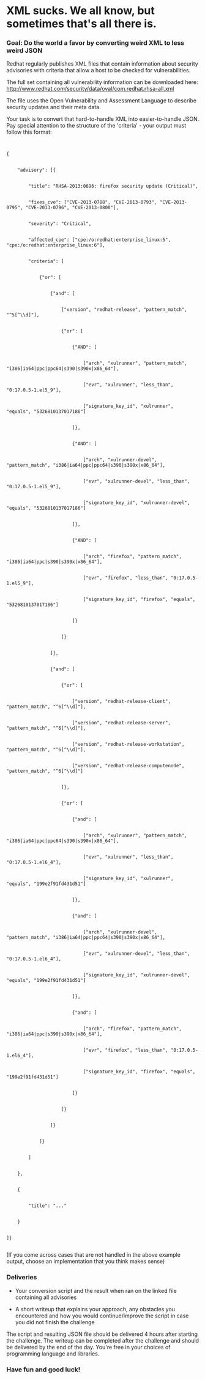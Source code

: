 # XML sucks. We all know, but sometimes that's all there is.





### Goal: Do the world a favor by converting weird XML to less weird JSON





Redhat regularly publishes XML files that contain information about security advisories with criteria that allow a host to be checked for vulnerabilities.  


The full set containing all vulnerability information can be downloaded here: http://www.redhat.com/security/data/oval/com.redhat.rhsa-all.xml  


The file uses the Open Vulnerability and Assessment Language to describe security updates and their meta data.  


Your task is to convert that hard-to-handle XML into easier-to-handle JSON. Pay special attention to the structure of the 'criteria' - your output must follow this format:





```


{


	"advisory": [{


		"title": "RHSA-2013:0696: firefox security update (Critical)",


		"fixes_cve": ["CVE-2013-0788", "CVE-2013-0793", "CVE-2013-0795", "CVE-2013-0796", "CVE-2013-0800"],


		"severity": "Critical",


		"affected_cpe": ["cpe:/o:redhat:enterprise_linux:5", "cpe:/o:redhat:enterprise_linux:6"],


		"criteria": [


			{"or": [


				{"and": [


					["version", "redhat-release", "pattern_match", "^5[^\\d]"],


					{"or": [


						{"AND": [


							["arch", "xulrunner", "pattern_match", "i386|ia64|ppc|ppc64|s390|s390x|x86_64"],


							["evr", "xulrunner", "less_than", "0:17.0.5-1.el5_9"],


							["signature_key_id", "xulrunner", "equals", "5326810137017186"]


						]},


						{"AND": [


							["arch", "xulrunner-devel", "pattern_match", "i386|ia64|ppc|ppc64|s390|s390x|x86_64"],


							["evr", "xulrunner-devel", "less_than", "0:17.0.5-1.el5_9"],


							["signature_key_id", "xulrunner-devel", "equals", "5326810137017186"]


						]},


						{"AND": [


							["arch", "firefox", "pattern_match", "i386|ia64|ppc|s390|s390x|x86_64"],


							["evr", "firefox", "less_than", "0:17.0.5-1.el5_9"],


							["signature_key_id", "firefox", "equals", "5326810137017186"]


						]}


					]}


				]},


				{"and": [


					{"or": [


						["version", "redhat-release-client", "pattern_match", "^6[^\\d]"],


						["version", "redhat-release-server", "pattern_match", "^6[^\\d]"],


						["version", "redhat-release-workstation", "pattern_match", "^6[^\\d]"],


						["version", "redhat-release-computenode", "pattern_match", "^6[^\\d]"]


					]},


					{"or": [


						{"and": [


							["arch", "xulrunner", "pattern_match", "i386|ia64|ppc|ppc64|s390|s390x|x86_64"],


							["evr", "xulrunner", "less_than", "0:17.0.5-1.el6_4"],


							["signature_key_id", "xulrunner", "equals", "199e2f91fd431d51"]


						]},


						{"and": [


							["arch", "xulrunner-devel", "pattern_match", "i386|ia64|ppc|ppc64|s390|s390x|x86_64"],


							["evr", "xulrunner-devel", "less_than", "0:17.0.5-1.el6_4"],


							["signature_key_id", "xulrunner-devel", "equals", "199e2f91fd431d51"]


						]},


						{"and": [


							["arch", "firefox", "pattern_match", "i386|ia64|ppc|s390|s390x|x86_64"],


							["evr", "firefox", "less_than", "0:17.0.5-1.el6_4"],


							["signature_key_id", "firefox", "equals", "199e2f91fd431d51"]


						]}


					]}


				]}


			]}


		]


	},


	{


		"title": "..."


	}


]}


```


(If you come across cases that are not handled in the above example output, choose an implementation that you think makes sense)





### Deliveries


- Your conversion script and the result when ran on the linked file containing all advisories


- A short writeup that explains your approach, any obstacles you encountered and how you would continue/improve the script in case you did not finish the challenge





The script and resulting JSON file should be delivered 4 hours after starting the challenge. The writeup can be completed after the challenge and should be delivered by the end of the day. You're free in your choices of programming language and libraries.





### Have fun and good luck!